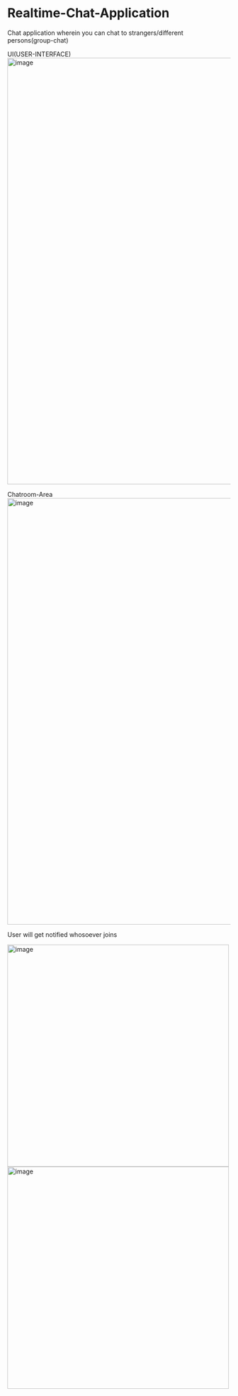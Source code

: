 # Realtime-Chat-Application
Chat application wherein you can chat to strangers/different persons(group-chat)

UI(USER-INTERFACE)
<img width="960" alt="image" src="https://github.com/Shwetapal9/Realtime-Chat-Application/assets/51901918/1c88bfbc-81ee-46f5-8cde-0e991fd9a01e">

Chatroom-Area
<img width="960" alt="image" src="https://github.com/Shwetapal9/Realtime-Chat-Application/assets/51901918/baaf2e4c-c439-4651-b855-55e8f795fb7e">

User will get notified whosoever joins 

<img width="500" alt="image" src="https://github.com/Shwetapal9/Realtime-Chat-Application/assets/51901918/305f44a2-ef12-436a-87ee-d0e3fc393ad1">
<img width="500" alt="image" src="https://github.com/Shwetapal9/Realtime-Chat-Application/assets/51901918/1e68626c-de58-4ff1-9d06-ea51dc36fa6b">

